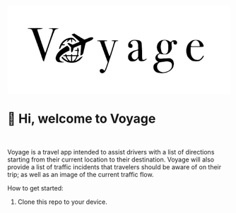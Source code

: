 <div class="lang" markdown="1">
    <img src="web_server/public/img/logo.png" alt="HTML" height="200" align="center">
    <h1>👋 Hi, welcome to Voyage</h1>
    </br>
    <p>Voyage is a travel app intended to assist drivers with a list of directions starting from their current location to their destination. Voyage will also provide a list of traffic incidents that travelers should be aware of on their trip; as well as an image of the current traffic flow.</p>
    <p>How to get started:
    <ol>
        <li>Clone this repo to your device.</li>
    </ol>
    </p>

</div>
